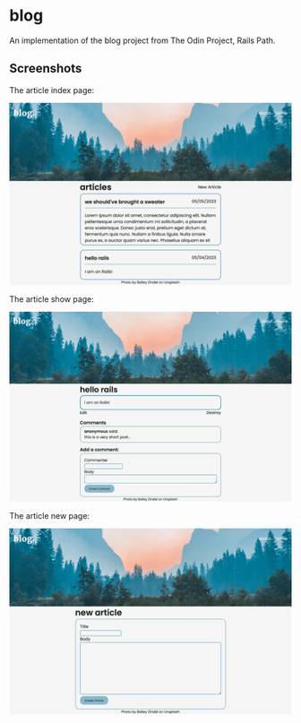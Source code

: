 # blog

An implementation of the blog project from The Odin Project, Rails Path. 

## Screenshots

The article index page: 

![alt text](readme_screenshots/article_index.png "blog article index page")

The article show page: 

![alt text](readme_screenshots/article_show.png "blog article show page")

The article new page: 

![alt text](readme_screenshots/article_new.png "blog article new page")